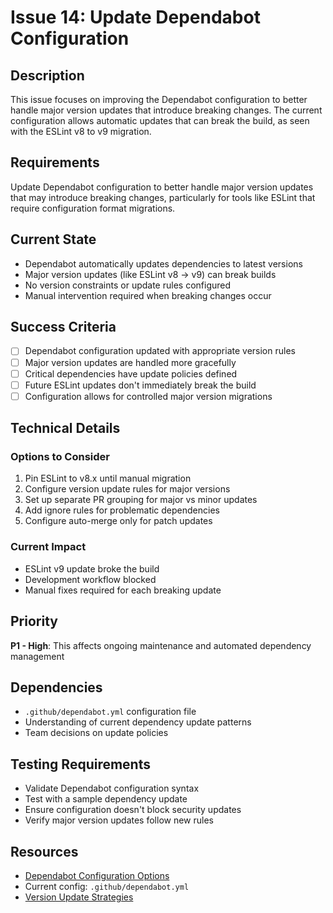 # Issue 14: Update Dependabot Configuration

## Description
This issue focuses on improving the Dependabot configuration to better handle major version updates that introduce breaking changes. The current configuration allows automatic updates that can break the build, as seen with the ESLint v8 to v9 migration.

## Requirements
Update Dependabot configuration to better handle major version updates that may introduce breaking changes, particularly for tools like ESLint that require configuration format migrations.

## Current State
- Dependabot automatically updates dependencies to latest versions
- Major version updates (like ESLint v8 → v9) can break builds
- No version constraints or update rules configured
- Manual intervention required when breaking changes occur

## Success Criteria
- [ ] Dependabot configuration updated with appropriate version rules
- [ ] Major version updates are handled more gracefully
- [ ] Critical dependencies have update policies defined
- [ ] Future ESLint updates don't immediately break the build
- [ ] Configuration allows for controlled major version migrations

## Technical Details
### Options to Consider
1. Pin ESLint to v8.x until manual migration
2. Configure version update rules for major versions
3. Set up separate PR grouping for major vs minor updates
4. Add ignore rules for problematic dependencies
5. Configure auto-merge only for patch updates

### Current Impact
- ESLint v9 update broke the build
- Development workflow blocked
- Manual fixes required for each breaking update

## Priority
**P1 - High**: This affects ongoing maintenance and automated dependency management

## Dependencies
- `.github/dependabot.yml` configuration file
- Understanding of current dependency update patterns
- Team decisions on update policies

## Testing Requirements
- Validate Dependabot configuration syntax
- Test with a sample dependency update
- Ensure configuration doesn't block security updates
- Verify major version updates follow new rules

## Resources
- [Dependabot Configuration Options](https://docs.github.com/en/code-security/dependabot/dependabot-version-updates/configuration-options-for-the-dependabot.yml-file)
- Current config: `.github/dependabot.yml`
- [Version Update Strategies](https://docs.github.com/en/code-security/dependabot/dependabot-version-updates/about-dependabot-version-updates)
